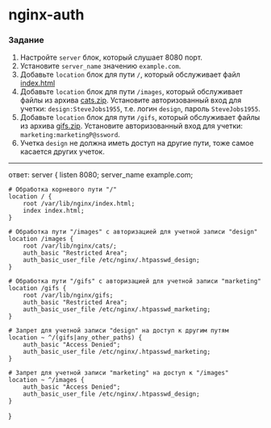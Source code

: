 # nginx-auth

### Задание

1. Настройте `server` блок, который слушает 8080 порт.
2. Установите `server_name` значению `example.com`.
3. Добавьте `location` блок для пути `/`, который обслуживает файл [index.html](https://stepik.org/media/attachments/lesson/686238/index.html)
4. Добавьте `location` блок для пути `/images`, который обслуживает файлы из архива [cats.zip](https://stepik.org/media/attachments/lesson/686238/cats.zip). Установите авторизованный вход для учетки: `design:SteveJobs1955`, т.е. логин `design`, пароль `SteveJobs1955`.
5. Добавьте `location` блок для пути `/gifs`, который обслуживает файлы из архива [gifs.zip](https://stepik.org/media/attachments/lesson/686238/gifs.zip). Установите авторизованный вход для учетки: `marketing:marketingP@ssword`.
6. Учетка `design` не должна иметь доступ на другие пути, тоже самое касается других учеток.

---
ответ:
server {
    listen 8080;
    server_name example.com;

    # Обработка корневого пути "/"
    location / {
        root /var/lib/nginx/index.html;
        index index.html;
    }

    # Обработка пути "/images" с авторизацией для учетной записи "design"
    location /images {
        root /var/lib/nginx/cats/;
        auth_basic "Restricted Area";
        auth_basic_user_file /etc/nginx/.htpasswd_design;
    }

    # Обработка пути "/gifs" с авторизацией для учетной записи "marketing"
    location /gifs {
        root /var/lib/nginx/gifs;
        auth_basic "Restricted Area";
        auth_basic_user_file /etc/nginx/.htpasswd_marketing;
    }

    # Запрет для учетной записи "design" на доступ к другим путям
    location ~ ^/(gifs|any_other_paths) {
        auth_basic "Access Denied";
        auth_basic_user_file /etc/nginx/.htpasswd_marketing;
    }

    # Запрет для учетной записи "marketing" на доступ к "/images"
    location ~ ^/images {
        auth_basic "Access Denied";
        auth_basic_user_file /etc/nginx/.htpasswd_design;
    }
}
